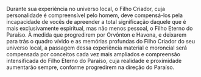 ﻿Durante sua experiência no universo local, o Filho Criador, cuja personalidade é compreensível pelo homem, deve compensá-los pela incapacidade de vocês de apreender a total significação daquele que é mais exclusivamente espiritual, mas não menos pessoal, o Filho Eterno do Paraíso. À medida que progredirem por Orvônton e Havona, e deixarem para trás o quadro vívido e as memórias profundas do Filho Criador do seu universo local, a passagem dessa experiência material e moroncial será compensada por conceitos cada vez mais ampliados e compreensão intensificada do Filho Eterno do Paraíso, cuja realidade e proximidade aumentarão sempre, conforme progredirem na direção do Paraíso.